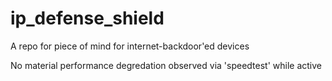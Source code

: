 # ip_defense_shield
A repo for piece of mind for internet-backdoor'ed devices

No material performance degredation observed via 'speedtest' while active
